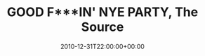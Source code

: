 ---
templateKey: event
guid: 0895ba8a-6eab-11ea-99c5-002590d1d1b0
date: 2010-12-31T22:00:00+00:00
eventTime: '10pm'
title: "GOOD F***IN' NYE PARTY, The Source"
artist: "GOOD F***IN' NYE PARTY"
city: Taipei
venue: The Source
group: LEO37
guests: LEO37, go chic, more
---